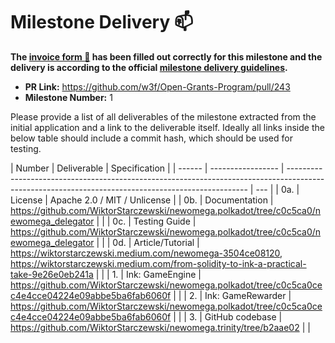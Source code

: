 # Milestone Delivery :mailbox:

**The [invoice form :pencil:](https://forms.gle/8Wx7nxtq8fKrsuEz8) has been filled out correctly for this milestone and the delivery is according to the official [milestone delivery guidelines](https://github.com/w3f/General-Grants-Program/blob/master/grants/milestone-deliverables-guidelines.md).**

- **PR Link:** https://github.com/w3f/Open-Grants-Program/pull/243
- **Milestone Number:** 1

Please provide a list of all deliverables of the milestone extracted from the initial application and a link to the deliverable itself. Ideally all links inside the below table should include a commit hash, which should be used for testing.

| Number | Deliverable       | Specification                                                                                                                                      |
| ------ | ----------------- | -------------------------------------------------------------------------------------------------------------------------------------------------- | --- |
| 0a.    | License           | Apache 2.0 / MIT / Unlicense                                                                                                                       |
| 0b.    | Documentation     | https://github.com/WiktorStarczewski/newomega.polkadot/tree/c0c5ca0/newomega_delegator                                                             |     |
| 0c.    | Testing Guide     | https://github.com/WiktorStarczewski/newomega.polkadot/tree/c0c5ca0/newomega_delegator                                                             |     |
| 0d.    | Article/Tutorial  | https://wiktorstarczewski.medium.com/newomega-3504ce08120, https://wiktorstarczewski.medium.com/from-solidity-to-ink-a-practical-take-9e26e0eb241a |     |
| 1.     | Ink: GameEngine   | https://github.com/WiktorStarczewski/newomega.polkadot/tree/c0c5ca0cec4e4cce04224e09abbe5ba6fab6060f                                               |     |
| 2.     | Ink: GameRewarder | https://github.com/WiktorStarczewski/newomega.polkadot/tree/c0c5ca0cec4e4cce04224e09abbe5ba6fab6060f                                               |     |
| 3.     | GitHub codebase   | https://github.com/WiktorStarczewski/newomega.trinity/tree/b2aae02                                                                                 |     |
